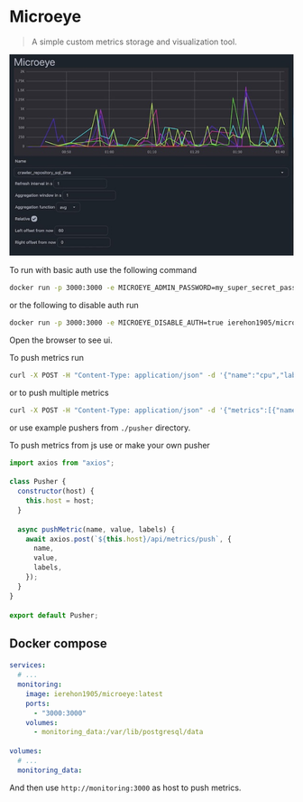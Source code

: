 # Microeye

> A simple custom metrics storage and visualization tool.

![Microeye](./docs/thumbnail.jpg)

To run with basic auth use the following command

```bash
docker run -p 3000:3000 -e MICROEYE_ADMIN_PASSWORD=my_super_secret_password ierehon1905/microeye:latest
```

or the following to disable auth run

```bash
docker run -p 3000:3000 -e MICROEYE_DISABLE_AUTH=true ierehon1905/microeye:latest
```

Open the browser to see ui.

To push metrics run

```bash
curl -X POST -H "Content-Type: application/json" -d '{"name":"cpu","labels":{"a":"b"},"value":1}' http://localhost:3000/api/metrics/push
```

or to push multiple metrics

```bash
curl -X POST -H "Content-Type: application/json" -d '{"metrics":[{"name":"test","labels":{"label":"value"},"values":[1,2,3],"timestampsSec":[1705592323,1705592353,1705592423]}]}' http://localhost:3000/api/metrics/push-many
```

or use example pushers from `./pusher` directory.

To push metrics from js use or make your own pusher

```js
import axios from "axios";

class Pusher {
  constructor(host) {
    this.host = host;
  }

  async pushMetric(name, value, labels) {
    await axios.post(`${this.host}/api/metrics/push`, {
      name,
      value,
      labels,
    });
  }
}

export default Pusher;
```

## Docker compose

```yaml
services:
  # ...
  monitoring:
    image: ierehon1905/microeye:latest
    ports:
      - "3000:3000"
    volumes:
      - monitoring_data:/var/lib/postgresql/data

volumes:
  # ...
  monitoring_data:
```

And then use `http://monitoring:3000` as host to push metrics.
